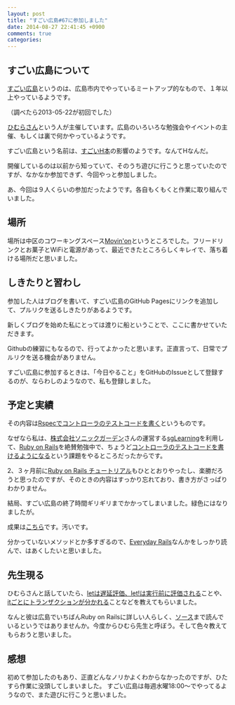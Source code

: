 ```yaml
---
layout: post
title: "すごい広島#67に参加しました"
date: 2014-08-27 22:41:45 +0900
comments: true
categories: 
---
```


## すごい広島について

[すごい広島](http://great-h.github.io/)というのは、広島市内でやっているミートアップ的なもので、１年以上やっているようです。

（調べたら2013-05-22が初回でした）

[ひむらさん](https://github.com/eiel)という人が主催しています。広島のいろいろな勉強会やイベントの主催、もしくは裏で何かやっているようです。

すごい広島という名前は、[すごいH本](http://www.amazon.co.jp/dp/4274068854)の影響のようです。なんてHなんだ。

開催しているのは以前から知っていて、そのうち遊びに行こうと思っていたのですが、なかなか参加できず、今回やっと参加しました。

あ、今回は９人くらいの参加だったようです。各自もくもくと作業に取り組んでいました。

## 場所

場所は中区のコワーキングスペース[Movin'on](http://coworking-hiroshima.com/)というところでした。フリードリンクとお菓子とWiFiと電源があって、最近できたところらしくキレイで、落ち着ける場所だと思いました。

## しきたりと習わし

参加した人はブログを書いて、すごい広島のGitHub Pagesにリンクを追加して、プルリクを送るしきたりがあるようです。

新しくブログを始めた私にとっては渡りに船ということで、ここに書かせていただきます。

Githubの練習にもなるので、行ってよかったと思います。正直言って、日常でプルリクを送る機会がありません。

すごい広島に参加するときは、「今日やること」をGitHubのIssueとして登録するのが、ならわしのようなので、私も登録しました。

## 予定と実績

その内容は[Rspecでコントローラのテストコードを書く](https://github.com/great-h/great-h.github.io/issues/1160)というものです。

なぜなら私は、[株式会社ソニックガーデン](http://www.sonicgarden.jp/)さんの運営する[sgLearning](https://learning.sonicgarden.jp/)を利用して、[Ruby on Rails](http://rubyonrails.org/)を絶賛勉強中で、ちょうど[コントローラのテストコードを書けるようになる](https://learning.sonicgarden.jp/lc/practices/510_rails10)という課題をやるところだったからです。

2、３ヶ月前に[Ruby on Rails チュートリアル](http://railstutorial.jp/)もひととおりやったし、楽勝だろうと思ったのですが、そのときの内容はすっかり忘れており、書き方がさっぱりわかりません。

結局、すごい広島の終了時間ギリギリまでかかってしまいました。緑色にはなりましたが。

成果は[こちら](https://github.com/kwgch/blog_practice/commit/7d0dfd2cc65fc8d0ddac12136f355fbcb2ed0ee5)です。汚いです。

分かっていないメソッドとか多すぎるので、[Everyday Rails](https://leanpub.com/everydayrailsrspec-jp)なんかをしっかり読んで、はあくしたいと思いました。

## 先生現る

ひむらさんと話していたら、[letは遅延評価、let!は実行前に評価される](https://www.relishapp.com/rspec/rspec-core/docs/helper-methods/let-and-let)ことや、[itごとにトランザクションが分かれる](https://relishapp.com/rspec/rspec-rails/docs/transactions)ことなどを教えてもらいました。

なんと彼は広島でいちばんRuby on Railsに詳しい人らしく、[ソース](https://github.com/rails/rails)まで読んでいるというではありませんか。今度からひむら先生と呼ぼう。そして色々教えてもらおうと思いました。

## 感想

初めて参加したのもあり、正直どんなノリかよくわからなかったのですが、ひたすら作業に没頭してしまいました。
すごい広島は毎週水曜18:00〜でやってるようなので、また遊びに行こうと思いました。
